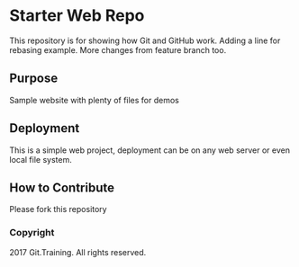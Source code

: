 # Starter Web Repo

This repository is for showing how Git and GitHub work. Adding a line for rebasing example.
More changes from feature branch too.

## Purpose

Sample website with plenty of files for demos

## Deployment

This is a simple web project, deployment can be on any web server or even local file system.

## How to Contribute

Please fork this repository

### Copyright

2017 Git.Training. All rights reserved.